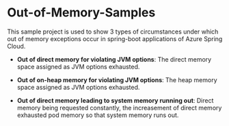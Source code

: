 # Out-of-Memory-Samples

This sample project is used to show 3 types of circumstances under which out of memory exceptions occur in spring-boot
applications of Azure Spring Cloud.

- **Out of direct memory for violating JVM options**:
  The direct memory space assigned as JVM options exhausted.

- **Out of on-heap memory for violating JVM options**:
  The heap memory space assigned as JVM options exhausted.

- **Out of direct memory leading to system memory running out**:
  Direct memory being requested constantly, the increasement of direct memory exhausted pod memory so that system memory
  runs out.


